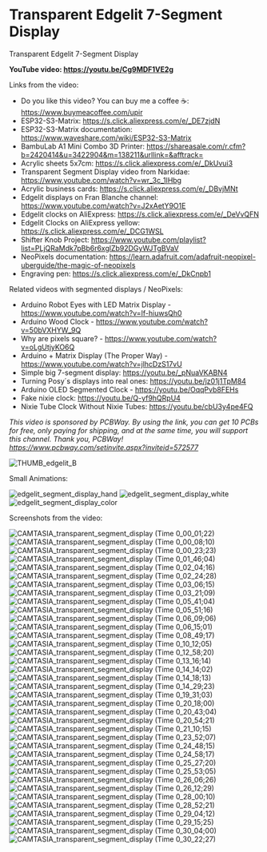 # Transparent Edgelit 7-Segment Display
Transparent Edgelit 7-Segment Display



**YouTube video: https://youtu.be/Cg9MDF1VE2g**


Links from the video:
- Do you like this video? You can buy me a coffee ☕: https://www.buymeacoffee.com/upir
- ESP32-S3-Matrix: https://s.click.aliexpress.com/e/_DE7zjdN
- ESP32-S3-Matrix documentation: https://www.waveshare.com/wiki/ESP32-S3-Matrix
- BambuLab A1 Mini Combo 3D Printer: https://shareasale.com/r.cfm?b=2420414&u=3422904&m=138211&urllink=&afftrack=
- Acrylic sheets 5x7cm: https://s.click.aliexpress.com/e/_DkUvui3
- Transparent Segment Display video from Narkidae: https://www.youtube.com/watch?v=wr_3c_1lHbg
- Acrylic business cards: https://s.click.aliexpress.com/e/_DBvjMNt
- Edgelit displays on Fran Blanche channel: https://www.youtube.com/watch?v=J2xAetY9O1E
- Edgelit clocks on AliExpress: https://s.click.aliexpress.com/e/_DeVvQFN
- Edgelit Clocks on AliExpress yellow: https://s.click.aliexpress.com/e/_DCG1WSL
- Shifter Knob Project: https://www.youtube.com/playlist?list=PLjQRaMdk7pBb6r6xglZb92DGyWJTgBVaV
- NeoPixels documentation: https://learn.adafruit.com/adafruit-neopixel-uberguide/the-magic-of-neopixels
- Engraving pen: https://s.click.aliexpress.com/e/_DkCnpb1


Related videos with segmented displays / NeoPixels:
- Arduino Robot Eyes with LED Matrix Display - https://www.youtube.com/watch?v=If-hiuwsQh0
- Arduino Wood Clock - https://www.youtube.com/watch?v=50bVXHYW_9Q
- Why are pixels square? - https://www.youtube.com/watch?v=oLgUtjyKO6Q
- Arduino + Matrix Display (The Proper Way) - https://www.youtube.com/watch?v=jlhcDzS17vU
- Simple big 7-segment display: https://youtu.be/_pNuaVKABN4
- Turning Posy´s displays into real ones: https://youtu.be/jz01j1TpM84
- Arduino OLED Segmented Clock - https://youtu.be/OqqPvb8FEHs
- Fake nixie clock: https://youtu.be/Q-yf9hQRpU4
- Nixie Tube Clock Without Nixie Tubes: https://youtu.be/cbU3y4pe4FQ




_This video is sponsored by PCBWay. By using the link, you can get 10 PCBs for free, only paying for shipping, and at the same time, you will support this channel. Thank you, PCBWay! https://www.pcbway.com/setinvite.aspx?inviteid=572577_



![THUMB_edgelit_B](https://github.com/upiir/transparent_edgelit_segment_display/assets/117754156/eb5ba4b7-fc78-4f47-8a14-71bf098fb81b)




Small Animations:

![edgelit_segment_display_hand](https://github.com/upiir/transparent_edgelit_segment_display/assets/117754156/48fbb1ca-7e24-493b-a62c-622af9feb72b)
![edgelit_segment_display_white](https://github.com/upiir/transparent_edgelit_segment_display/assets/117754156/16c1a001-c3c6-4dc7-b356-22d3519a4631)
![edgelit_segment_display_color](https://github.com/upiir/transparent_edgelit_segment_display/assets/117754156/2eb4be46-4169-4b4f-95a8-2d2a05d1436a)



Screenshots from the video:

![CAMTASIA_transparent_segment_display (Time 0_00_01;22)](https://github.com/upiir/transparent_edgelit_segment_display/assets/117754156/5e8c93ca-37c1-4abd-a64a-8124ed3f2830)
![CAMTASIA_transparent_segment_display (Time 0_00_08;10)](https://github.com/upiir/transparent_edgelit_segment_display/assets/117754156/3b75fa58-5239-4b0e-811e-b4b3900afcd7)
![CAMTASIA_transparent_segment_display (Time 0_00_23;23)](https://github.com/upiir/transparent_edgelit_segment_display/assets/117754156/a9e78a42-c78c-424f-bfe3-7ce8d48ca6e0)
![CAMTASIA_transparent_segment_display (Time 0_01_46;04)](https://github.com/upiir/transparent_edgelit_segment_display/assets/117754156/f1cb284e-f7ea-4d36-9924-fd75b7d7cbcb)
![CAMTASIA_transparent_segment_display (Time 0_02_04;16)](https://github.com/upiir/transparent_edgelit_segment_display/assets/117754156/ece58f01-75c0-4f0b-8eca-7073580a506d)
![CAMTASIA_transparent_segment_display (Time 0_02_24;28)](https://github.com/upiir/transparent_edgelit_segment_display/assets/117754156/9d135db3-6fa5-4575-a0ef-809a19f54c8d)
![CAMTASIA_transparent_segment_display (Time 0_03_06;15)](https://github.com/upiir/transparent_edgelit_segment_display/assets/117754156/a7ea3af1-d0eb-42d6-84a2-9d19f0ec1423)
![CAMTASIA_transparent_segment_display (Time 0_03_21;09)](https://github.com/upiir/transparent_edgelit_segment_display/assets/117754156/e7cbd3c3-3de3-4932-977f-0e78625597dc)
![CAMTASIA_transparent_segment_display (Time 0_05_41;04)](https://github.com/upiir/transparent_edgelit_segment_display/assets/117754156/ff239b8f-f354-4ad3-8e78-d22a65c9b851)
![CAMTASIA_transparent_segment_display (Time 0_05_51;16)](https://github.com/upiir/transparent_edgelit_segment_display/assets/117754156/26a72143-9d0e-4e90-b3bd-daa1abbc1efa)
![CAMTASIA_transparent_segment_display (Time 0_06_09;06)](https://github.com/upiir/transparent_edgelit_segment_display/assets/117754156/a11d14f6-9efe-4194-b15a-402aac10a249)
![CAMTASIA_transparent_segment_display (Time 0_06_15;01)](https://github.com/upiir/transparent_edgelit_segment_display/assets/117754156/ca99d4db-b52c-43a2-8afd-c4d95159f7b3)
![CAMTASIA_transparent_segment_display (Time 0_08_49;17)](https://github.com/upiir/transparent_edgelit_segment_display/assets/117754156/5a833110-f2f8-4bfb-a550-fd73fb8b3b86)
![CAMTASIA_transparent_segment_display (Time 0_10_12;05)](https://github.com/upiir/transparent_edgelit_segment_display/assets/117754156/585e2d21-9515-49d8-a4ab-ec503eb49c26)
![CAMTASIA_transparent_segment_display (Time 0_12_58;20)](https://github.com/upiir/transparent_edgelit_segment_display/assets/117754156/462ce62e-0b4d-4fb9-9285-233df0472995)
![CAMTASIA_transparent_segment_display (Time 0_13_16;14)](https://github.com/upiir/transparent_edgelit_segment_display/assets/117754156/2b94791d-e367-4009-a022-d0707095108e)
![CAMTASIA_transparent_segment_display (Time 0_14_14;02)](https://github.com/upiir/transparent_edgelit_segment_display/assets/117754156/3f298397-7dd5-489a-a241-c45dd83166d1)
![CAMTASIA_transparent_segment_display (Time 0_14_18;13)](https://github.com/upiir/transparent_edgelit_segment_display/assets/117754156/46d439c0-9920-43ef-bea2-1815ad7c6bb9)
![CAMTASIA_transparent_segment_display (Time 0_14_29;23)](https://github.com/upiir/transparent_edgelit_segment_display/assets/117754156/7b45765a-9c23-43ee-91e0-14e661bc1d35)
![CAMTASIA_transparent_segment_display (Time 0_19_31;03)](https://github.com/upiir/transparent_edgelit_segment_display/assets/117754156/3976311b-8298-4434-b6c1-efd17ae8d693)
![CAMTASIA_transparent_segment_display (Time 0_20_18;00)](https://github.com/upiir/transparent_edgelit_segment_display/assets/117754156/d41702e9-e384-41b1-aba4-c3454ed1d542)
![CAMTASIA_transparent_segment_display (Time 0_20_43;04)](https://github.com/upiir/transparent_edgelit_segment_display/assets/117754156/73112314-a26f-4db3-9f7e-cfc33f210871)
![CAMTASIA_transparent_segment_display (Time 0_20_54;21)](https://github.com/upiir/transparent_edgelit_segment_display/assets/117754156/e678db59-71b0-4f12-99a3-b7fb1fcc33ea)
![CAMTASIA_transparent_segment_display (Time 0_21_10;15)](https://github.com/upiir/transparent_edgelit_segment_display/assets/117754156/9742fdbe-ed25-454b-8df5-e1e757820726)
![CAMTASIA_transparent_segment_display (Time 0_23_52;07)](https://github.com/upiir/transparent_edgelit_segment_display/assets/117754156/ffb60668-6197-4e71-8b46-0f44dc19f57c)
![CAMTASIA_transparent_segment_display (Time 0_24_48;15)](https://github.com/upiir/transparent_edgelit_segment_display/assets/117754156/a0238232-667a-4e31-8a47-35fe6504db61)
![CAMTASIA_transparent_segment_display (Time 0_24_58;17)](https://github.com/upiir/transparent_edgelit_segment_display/assets/117754156/516266bb-ff9a-4089-bea9-3f2d51a5a763)
![CAMTASIA_transparent_segment_display (Time 0_25_27;20)](https://github.com/upiir/transparent_edgelit_segment_display/assets/117754156/35a26c44-d4b1-4fed-b34b-fd5c36974a9c)
![CAMTASIA_transparent_segment_display (Time 0_25_53;05)](https://github.com/upiir/transparent_edgelit_segment_display/assets/117754156/854729c4-1090-4da8-bb98-8ff0dbeede27)
![CAMTASIA_transparent_segment_display (Time 0_26_06;26)](https://github.com/upiir/transparent_edgelit_segment_display/assets/117754156/df6a0b22-f938-466d-aaf0-8db4d21fa46d)
![CAMTASIA_transparent_segment_display (Time 0_26_12;29)](https://github.com/upiir/transparent_edgelit_segment_display/assets/117754156/1372237c-5c04-4679-8918-952dbcd9e0b4)
![CAMTASIA_transparent_segment_display (Time 0_28_00;10)](https://github.com/upiir/transparent_edgelit_segment_display/assets/117754156/54692392-bc06-4bc7-bc73-b45969fbf7cd)
![CAMTASIA_transparent_segment_display (Time 0_28_52;21)](https://github.com/upiir/transparent_edgelit_segment_display/assets/117754156/217e70e5-e58c-448b-8585-e2fc38c16921)
![CAMTASIA_transparent_segment_display (Time 0_29_04;12)](https://github.com/upiir/transparent_edgelit_segment_display/assets/117754156/6c073499-3a37-460d-9600-65b430c7c8a4)
![CAMTASIA_transparent_segment_display (Time 0_29_15;25)](https://github.com/upiir/transparent_edgelit_segment_display/assets/117754156/9cb30f51-c9dc-44b4-ac37-b97962d60948)
![CAMTASIA_transparent_segment_display (Time 0_30_04;00)](https://github.com/upiir/transparent_edgelit_segment_display/assets/117754156/16e234d0-52e2-4289-8584-e7131c73d697)
![CAMTASIA_transparent_segment_display (Time 0_30_22;27)](https://github.com/upiir/transparent_edgelit_segment_display/assets/117754156/8e447955-d10f-41e8-9ceb-bd8d5aa81d86)

